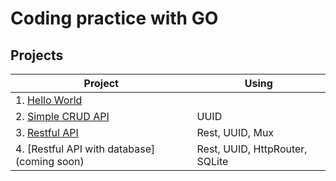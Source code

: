 # Coding practice with GO

## Projects

| Project | Using |
|-----------------------|-------------|
| 1. [Hello World](https://github.com/abomfim/golang-mini-projects/tree/master/1-hello-world)  |  |
| 2. [Simple CRUD API](https://github.com/abomfim/golang-mini-projects/tree/master/2-simple-crud-api) | UUID |
| 3. [Restful API](https://github.com/abomfim/golang-mini-projects/tree/master/3-restful-api)  | Rest, UUID, Mux |
| 4. [Restful API with database](coming soon) | Rest, UUID, HttpRouter, SQLite |
